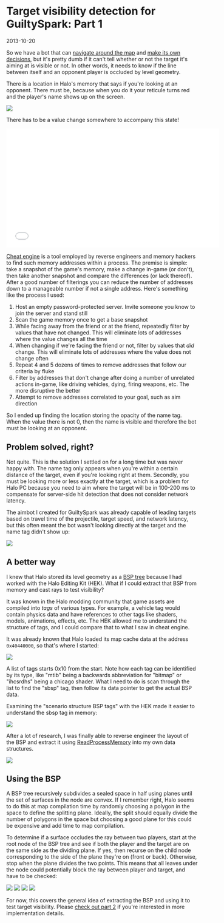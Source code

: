 # Target visibility detection for GuiltySpark: Part 1
<time>2013-10-20</time>

So we have a bot that can [navigate around the map](/posts/2013-10-20-guiltyspark-navigation) and [make its own decisions](/posts/2013-10-20-guiltyspark-scripting), but it's pretty dumb if it can't tell whether or not the target it's aiming at is visible or not. In other words, it needs to know if the line between itself and an opponent player is occluded by level geometry.

There is a location in Halo's memory that says if you're looking at an opponent. There must be, because when you do it your reticule turns red and the player's name shows up on the screen.

![](fade.jpg)

There has to be a value change somewhere to accompany this state!

<iframe width="560" height="315" src="//www.youtube.com/embed/E2sCu67cTEE" frameborder="0" allowfullscreen></iframe>


[Cheat engine](http://www.cheatengine.org/) is a tool employed by reverse engineers and memory hackers to find such memory addresses within a process. The premise is simple: take a snapshot of the game's memory, make a change in-game (or don't), then take another snapshot and compare the differences (or lack thereof). After a good number of filterings you can reduce the number of addresses down to a manageable number if not a single address. Here's something like the process I used:

1. Host an empty password-protected server. Invite someone you know to join the server and stand still
3. Scan the game memory once to get a base snapshot
4. While facing away from the friend or at the friend, repeatedly filter by values that have not changed. This will eliminate lots of addresses where the value changes all the time
5. When changing if we're facing the friend or not, filter by values that *did* change. This will eliminate lots of addresses where the value does not change often
6. Repeat 4 and 5 dozens of times to remove addresses that follow our criteria by fluke
7. Filter by addresses that don't change after doing a number of unrelated actions in-game, like driving vehicles, dying, firing weapons, etc. The more disruptive the better
8. Attempt to remove addresses correlated to your goal, such as aim direction

So I ended up finding the location storing the opacity of the name tag. When the value there is not 0, then the name is visible and therefore the bot must be looking at an opponent.

## Problem solved, right?
Not quite. This is the solution I settled on for a long time but was never happy with. The name tag only appears when you're within a certain distance of the target, even if you're looking right at them. Secondly, you must be looking more or less exactly at the target, which is a problem for Halo PC because you need to aim where the target will be in 100-200 ms to compensate for server-side hit detection that does not consider network latency.

The aimbot I created for GuiltySpark was already capable of leading targets based on travel time of the projectile, target speed, and network latency, but this often meant the bot wasn't looking directly at the target and the name tag didn't show up:

![](lead.jpg)

## A better way
I knew that Halo stored its level geometry as a [BSP tree](http://en.wikipedia.org/wiki/Binary_space_partitioning) because I had worked with the Halo Editing Kit (HEK). What if I could extract that BSP from memory and cast rays to test visibility?

It was known in the Halo modding community that game assets are compiled into *tags* of various types. For example, a vehicle tag would contain physics data and have references to other tags like shaders, models, animations, effects, etc. The HEK allowed me to understand the structure of tags, and I could compare that to what I saw in cheat engine.

It was already known that Halo loaded its map cache data at the address `0x40440000`, so that's where I started:

[![](taglist.jpg)](taglist.jpg)

A list of tags starts 0x10 from the start. Note how each tag can be identified by its type, like "mtib" being a backwards abbreviation for "bitmap" or "ihcsrdhs" being a chicago shader. What I need to do is scan through the list to find the "sbsp" tag, then follow its data pointer to get the actual BSP data.

Examining the "scenario structure BSP tags" with the HEK made it easier to understand the sbsp tag in memory:

[![](BSP3DNODE.JPG)](BSP3DNODE.JPG)

After a lot of research, I was finally able to reverse engineer the layout of the BSP and extract it using [ReadProcessMemory](http://msdn.microsoft.com/en-ca/library/windows/desktop/ms680553%28v=vs.85%29.aspx) into my own data structures.

[![](bspmemory.jpg)](bspmemory.jpg)

## Using the BSP
A BSP tree recursively subdivides a sealed space in half using planes until the set of surfaces in the node are convex. If I remember right, Halo seems to do this at map compilation time by randomly choosing a polygon in the space to define the splitting plane. Ideally, the split should equally divide the number of polygons in the space but choosing a good plane for this could be expensive and add time to map compilation.

To determine if a surface occludes the ray between two players, start at the root node of the BSP tree and see if both the player and the target are on the same side as the dividing plane. If yes, then recurse on the child node corresponding to the side of the plane they're on (front or back). Otherwise, stop when the plane divides the two points. This means that all leaves under the node could potentially block the ray between player and target, and have to be checked:

![](bsp0.jpg)
![](bsp1.jpg)
![](bsp2.jpg)
![](bsp3.jpg)

For now, this covers the general idea of extracting the BSP and using it to test target visibility. Please [check out part 2](/posts/2013-10-20-guiltyspark-visibility-detection-part-2) if you're interested in more implementation details.